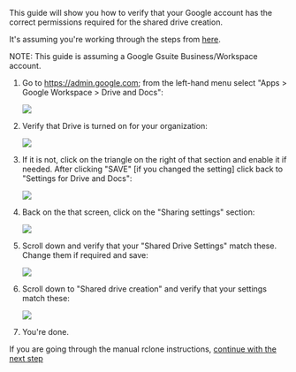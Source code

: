 This guide will show you how to verify that your Google account has the correct permissions required for the shared drive creation.

It's assuming you're working through the steps from [here](rclone-manual.md).

NOTE: This guide is assuming a Google Gsuite Business/Workspace account.

1. Go to <https://admin.google.com>; from the left-hand menu select "Apps > Google Workspace > Drive and Docs":

    ![](../images/google-shared-drive-settings/01-DND-menu.png)

2. Verify that Drive is turned on for your organization:

    ![](../images/google-shared-drive-settings/02-DND-main.png)

3. If it is not, click on the triangle on the right of that section and enable it if needed.  After clicking "SAVE" [if you changed the setting] click back to "Settings for Drive and Docs":

    ![](../images/google-shared-drive-settings/03-DND-status.png)

4. Back on the that screen, click on the "Sharing settings" section:

    ![](../images/google-shared-drive-settings/04-DND-sharing.png)

5. Scroll down and verify that your "Shared Drive Settings" match these.  Change them if required and save:

    ![](../images/google-shared-drive-settings/05-DND-sharing-settings.png)

6. Scroll down to "Shared drive creation" and verify that your settings match these:

    ![](../images/google-shared-drive-settings/06-DND-creation-settings.png)

7. You're done.

If you are going through the manual rclone instructions, [continue with the next step](../rclone-manual#step-2-create-a-new-project-and-generate-a-credential-file)
